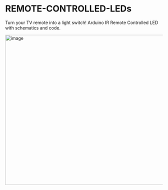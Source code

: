 # REMOTE-CONTROLLED-LEDs
Turn your TV remote into a light switch! Arduino IR Remote Controlled LED with schematics and code.


<img width="832" height="480" alt="image" src="https://github.com/user-attachments/assets/1342bb01-4e6c-4655-8536-831ff0e5fba9" />

